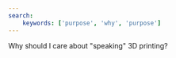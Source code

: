 ```yaml
---
search:
    keywords: ['purpose', 'why', 'purpose']
---
```

Why should I care about "speaking" 3D printing?
